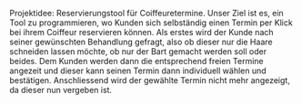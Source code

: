 Projektidee: Reservierungstool für Coiffeuretermine. Unser Ziel ist es, ein Tool zu programmieren, wo Kunden sich selbständig einen Termin per Klick bei ihrem Coiffeur reservieren können. 
Als erstes wird der Kunde nach seiner gewünschten Behandlung gefragt, also ob dieser nur die Haare schneiden lassen möchte, ob nur der Bart gemacht werden soll oder beides. Dem Kunden werden dann die entsprechend freien Termine angezeit und dieser kann seinen Termin dann individuell wählen und bestätigen. Anschliessend wird der gewählte Termin nicht mehr angezeigt, da dieser nun vergeben ist. 